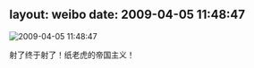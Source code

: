 layout: weibo
date: 2009-04-05 11:48:47
---
<meta name="referrer" content="no-referrer" />

<img src="/images/favicon.ico" style="float: left;"/>2009-04-05 11:48:47

射了终于射了！纸老虎的帝国主义！

